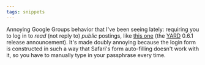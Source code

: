 ```yaml
---
tags: snippets
---
```


Annoying Google Groups behavior that I've been seeing lately: requiring you to log in to *read* (not reply to) *public* postings, like [this one](http://groups.google.com/group/yardoc/t/22e6cf5cf375c53c) (the [YARD](/wiki/YARD) 0.6.1 release announcement). It's made doubly annoying because the login form is constructed in such a way that Safari's form auto-filling doesn't work with it, so you have to manually type in your passphrase every time.
